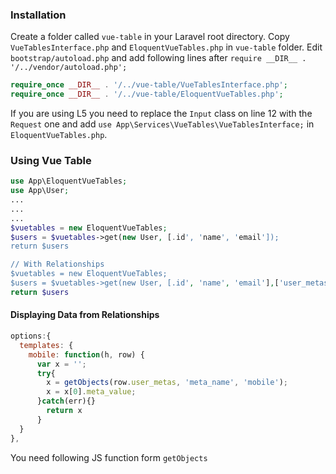 ### Installation

Create a folder called `vue-table` in your Laravel root directory. Copy `VueTablesInterface.php` and `EloquentVueTables.php` in `vue-table` folder. Edit `bootstrap/autoload.php` and add following lines after `require __DIR__ . '/../vendor/autoload.php';`

```php
require_once __DIR__ . '/../vue-table/VueTablesInterface.php';
require_once __DIR__ . '/../vue-table/EloquentVueTables.php';
```

If you are using L5 you need to replace the `Input` class on line 12 with the `Request` one and add `use App\Services\VueTables\VueTablesInterface;` in `EloquentVueTables.php`.


### Using Vue Table
```php
use App\EloquentVueTables;
use App\User;
...
...
...
$vuetables = new EloquentVueTables;
$users = $vuetables->get(new User, [.id', 'name', 'email']);
return $users

// With Relationships
$vuetables = new EloquentVueTables;
$users = $vuetables->get(new User, [.id', 'name', 'email'],['user_metas']);
return $users
```

#### Displaying Data from Relationships 
```js
options:{
  templates: {
    mobile: function(h, row) {
      var x = '';
      try{
        x = getObjects(row.user_metas, 'meta_name', 'mobile');
        x = x[0].meta_value;
      }catch(err){}
        return x
      }
  }
},
```

You need following JS function form `getObjects`
```js

```
